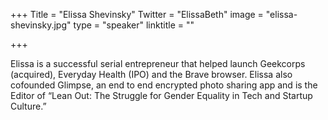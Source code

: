 +++
Title = "Elissa Shevinsky"
Twitter = "ElissaBeth"
image = "elissa-shevinsky.jpg"
type = "speaker"
linktitle = ""

+++

Elissa is a successful serial entrepreneur that helped launch Geekcorps (acquired), Everyday Health (IPO) and the Brave browser. Elissa also cofounded Glimpse, an end to end encrypted photo sharing app and is the Editor of “Lean Out: The Struggle for Gender Equality in Tech and Startup Culture.”
